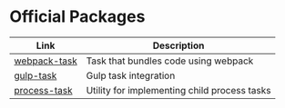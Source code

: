 # Official Packages

| Link | Description |
|-|-|
| [webpack-task](https://github.com/phylumjs/webpack-task) | Task that bundles code using webpack |
| [gulp-task](https://github.com/phylumjs/gulp-task) | Gulp task integration |
| [process-task](https://github.com/phylumjs/process-task) | Utility for implementing child process tasks |
